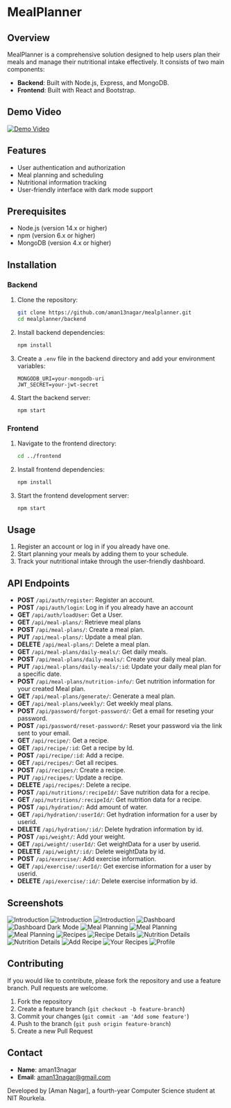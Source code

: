 # MealPlanner

## Overview
MealPlanner is a comprehensive solution designed to help users plan their meals and manage their nutritional intake effectively. It consists of two main components:
- **Backend**: Built with Node.js, Express, and MongoDB.
- **Frontend**: Built with React and Bootstrap.

## Demo Video
[![Demo Video](https://img.youtube.com/vi/nuRx_XxbNP8/0.jpg)](https://www.youtube.com/watch?v=nuRx_XxbNP8)
## Features
- User authentication and authorization
- Meal planning and scheduling
- Nutritional information tracking
- User-friendly interface with dark mode support

## Prerequisites
- Node.js (version 14.x or higher)
- npm (version 6.x or higher)
- MongoDB (version 4.x or higher)

## Installation

### Backend
1. Clone the repository:
    ```sh
    git clone https://github.com/aman13nagar/mealplanner.git
    cd mealplanner/backend
    ```

2. Install backend dependencies:
    ```sh
    npm install
    ```

3. Create a `.env` file in the backend directory and add your environment variables:
    ```env
    MONGODB_URI=your-mongodb-uri
    JWT_SECRET=your-jwt-secret
    ```

4. Start the backend server:
    ```sh
    npm start
    ```

### Frontend
1. Navigate to the frontend directory:
    ```sh
    cd ../frontend
    ```

2. Install frontend dependencies:
    ```sh
    npm install
    ```

3. Start the frontend development server:
    ```sh
    npm start
    ```

## Usage
1. Register an account or log in if you already have one.
2. Start planning your meals by adding them to your schedule.
3. Track your nutritional intake through the user-friendly dashboard.

## API Endpoints
- **POST** `/api/auth/register`: Register an account.
- **POST** `/api/auth/login`: Log in if you already have an account
- **GET** `/api/auth/loadUser`: Get a User. 
- **GET** `/api/meal-plans/`: Retrieve meal plans
- **POST** `/api/meal-plans/`: Create a meal plan.
- **PUT** `/api/meal-plans/`: Update a meal plan.
- **DELETE** `/api/meal-plans/`: Delete a meal plan.
- **GET** `/api/meal-plans/daily-meals/`: Get daily meals.
- **POST** `/api/meal-plans/daily-meals/`: Create your daily meal plan.
- **PUT** `/api/meal-plans/daily-meals/:id`: Update your daily meal plan for a specific date.
- **POST** `/api/meal-plans/nutrition-info/`: Get nutrition information for your created Meal plan.
- **GET** `/api/meal-plans/generate/`: Generate a meal plan.
- **GET** `/api/meal-plans/weekly/`: Get weekly meal plans.
- **POST** `/api/password/forgot-password/`: Get a email for reseting your password.
- **POST** `/api/password/reset-password/`: Reset your password via the link sent to your email.
- **GET** `/api/recipe/`: Get a recipe.
- **GET** `/api/recipe/:id`: Get a recipe by Id.
- **POST** `/api/recipe/:id`: Add a recipe.
- **GET** `/api/recipes/`: Get all recipes.
- **POST** `/api/recipes/`: Create a recipe.
- **PUT** `/api/recipes/`: Update a recipe.
- **DELETE** `/api/recipes/`: Delete a recipe.
- **POST** `/api/nutritions/:recipeId/`: Save nutrition data for a recipe.
- **GET** `/api/nutritions/:recipeId/`: Get nutrition data for a recipe.
- **POST** `/api/hydration/`: Add amount of water.
- **GET** `/api/hydration/:userId/`: Get hydration information for a user by userid.
- **DELETE** `/api/hydration/:id/`: Delete hydration information by id.
- **POST** `/api/weight/`: Add your weight.
- **GET** `/api/weight/:userId/`: Get weightData for a user by userid.
- **DELETE** `/api/weight/:id/`: Delete weightData by id.
- **POST** `/api/exercise/`: Add exercise information.
- **GET** `/api/exercise/:userId/`: Get exercise information for a user by userid.
- **DELETE** `/api/exercise/:id/`: Delete exercise information by id.

## Screenshots
![Introduction](frontend/planmeal/src/assets/images/intro1.png)
![Introduction](frontend/planmeal/src/assets/images/intro2.png)
![Introduction](frontend/planmeal/src/assets/images/intro3.png)
![Dashboard](frontend/planmeal/src/assets/images/dashboard1.png)
![Dashboard Dark Mode](frontend/planmeal/src/assets/images/dashboard2.png)
![Meal Planning](frontend/planmeal/src/assets/images/dashboard3.png)
![Meal Planning](frontend/planmeal/src/assets/images/dashboard4.png)
![Meal Planning](frontend/planmeal/src/assets/images/dashboard5.png)
![Recipes](frontend/planmeal/src/assets/images/dashboard6.png)
![Recipe Details](frontend/planmeal/src/assets/images/dashboard7.png)
![Nutrition Details](frontend/planmeal/src/assets/images/dashboard8.png)
![Nutrition Details](frontend/planmeal/src/assets/images/dashboard9.png)
![Add Recipe](frontend/planmeal/src/assets/images/dashboard10.png)
![Your Recipes](frontend/planmeal/src/assets/images/dashboard11.png)
![Profile](frontend/planmeal/src/assets/images/dashboard12.png)

## Contributing
If you would like to contribute, please fork the repository and use a feature branch. Pull requests are welcome.

1. Fork the repository
2. Create a feature branch (`git checkout -b feature-branch`)
3. Commit your changes (`git commit -am 'Add some feature'`)
4. Push to the branch (`git push origin feature-branch`)
5. Create a new Pull Request

## Contact
- **Name**: aman13nagar
- **Email**: aman13nagar@gmail.com

Developed by [Aman Nagar], a fourth-year Computer Science student at NIT Rourkela.
